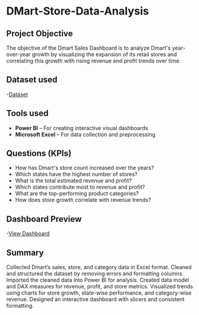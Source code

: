 # DMart-Store-Data-Analysis 
## Project Objective
The objective of the Dmart Sales Dashboard is to analyze Dmart's year-over-year growth by visualizing the expansion of its retail stores and correlating this growth with rising revenue and profit trends over time.

## Dataset used
-<a href="https://github.com/Balu256/PowerBI-Dashboard/blob/main/DMart_Sales_Report_FY2025.xlsx">Dataset</a>

## Tools used
 - **Power BI** – For creating interactive visual dashboards
 - **Microsoft Excel** – For data collection and preprocessing
   
## Questions (KPIs)
- How has Dmart's store count increased over the years?
- Which states have the highest number of stores?
- What is the total estimated revenue and profit?
- Which states contribute most to revenue and profit?
- What are the top-performing product categories?
- How does store growth correlate with revenue trends?

## Dashboard Preview
-<a href="https://github.com/Balu256/PowerBI-Dashboard/blob/main/Dmart%20DB.png">View Dashboard</a>

## Summary
Collected Dmart’s sales, store, and category data in Excel format.
Cleaned and structured the dataset by removing errors and formatting columns.
Imported the cleaned data into Power BI for analysis.
Created data model and DAX measures for revenue, profit, and store metrics.
Visualized trends using charts for store growth, state-wise performance, and category-wise revenue.
Designed an interactive dashboard with slicers and consistent formatting.
